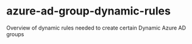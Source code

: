 # azure-ad-group-dynamic-rules
Overview of dynamic rules needed to create certain Dynamic Azure AD groups
